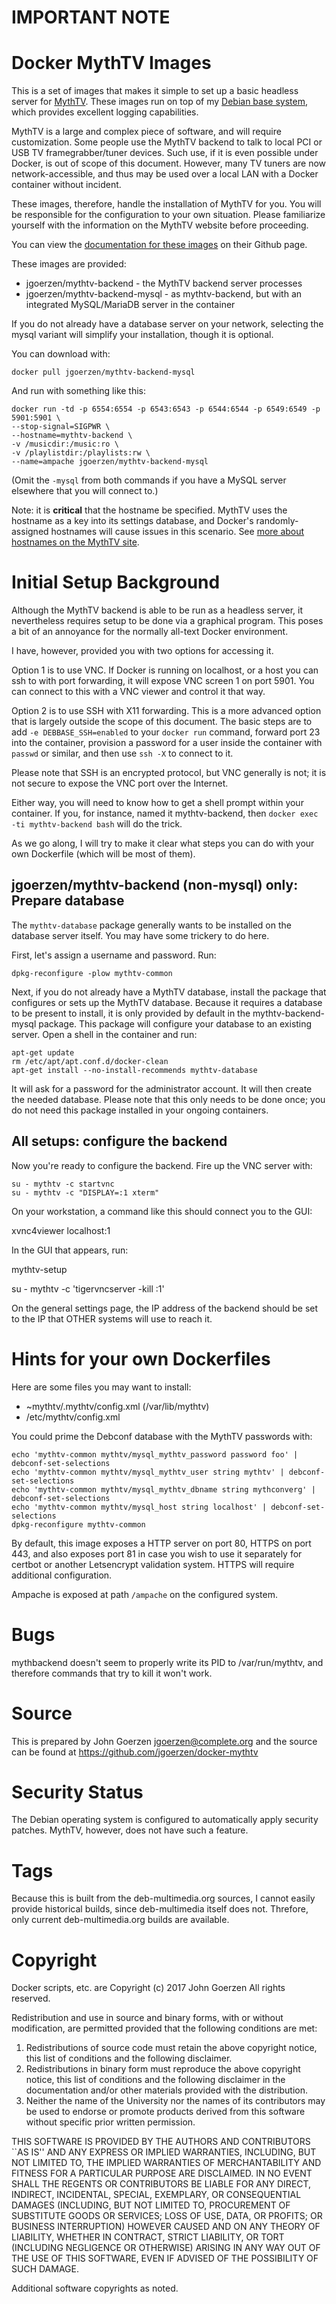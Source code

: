 # IMPORTANT NOTE

# Docker MythTV Images

This is a set of images that makes it simple to set up a basic
headless server for [MythTV](http://www.mythtv.org).  These images
run on top
of my [Debian base system](http://github.com/jgoerzen/docker-debian-base),
which provides excellent logging capabilities.

MythTV is a large and complex piece of software, and will require customization.
Some people use the MythTV backend to talk to local PCI or USB TV framegrabber/tuner
devices.  Such use, if it is even possible under Docker, is out of scope of
this document.  However, many TV tuners are now network-accessible, and thus
may be used over a local LAN with a Docker container without incident.

These images, therefore, handle the installation of MythTV for you.  You will
be responsible for the configuration to your own situation.  Please familiarize
yourself with the information on the MythTV website before proceeding.

You can view the [documentation for these images](https://github.com/jgoerzen/docker-mythtv)
on their Github page.

These images are provided:

 - jgoerzen/mythtv-backend - the MythTV backend server processes
 - jgoerzen/mythtv-backend-mysql - as mythtv-backend, but with an integrated MySQL/MariaDB server in
   the container

If you do not already have a database server on your network, selecting the
mysql variant will simplify your installation, though it is optional.

You can download with:

    docker pull jgoerzen/mythtv-backend-mysql

And run with something like this:

    docker run -td -p 6554:6554 -p 6543:6543 -p 6544:6544 -p 6549:6549 -p 5901:5901 \
    --stop-signal=SIGPWR \
    --hostname=mythtv-backend \
    -v /musicdir:/music:ro \
    -v /playlistdir:/playlists:rw \
    --name=ampache jgoerzen/mythtv-backend-mysql

(Omit the `-mysql` from both commands if you have a MySQL server elsewhere that you
will connect to.)

Note: it is **critical** that the hostname be specified.  MythTV uses the
hostname as a key into its settings database, and Docker's randomly-assigned
hostnames will cause issues in this scenario.  See
[more about hostnames on the MythTV site](https://www.mythtv.org/wiki/Database_Backup_and_Restore#Change_the_hostname_of_a_MythTV_frontend_or_backend).

# Initial Setup Background

Although the MythTV backend is able to be run as a headless server, it
nevertheless requires setup to be done via a graphical program.  This
poses a bit of an annoyance for the normally all-text Docker environment.

I have, however, provided you with two options for accessing it.

Option 1 is to use VNC.  If Docker is running on localhost, or a host you
can ssh to with port forwarding, it will expose VNC screen 1 on port 5901.
You can connect to this with a VNC viewer and control it that way.

Option 2 is to use SSH with X11 forwarding.  This is a more advanced
option that is largely outside the scope of this document.  The basic steps
are to add `-e DEBBASE_SSH=enabled` to your `docker run` command, forward
port 23 into the container, provision a password for a user inside the container
with `passwd` or similar, and then use `ssh -X` to connect to it.

Please note that SSH is an encrypted protocol, but VNC generally is not;
it is not secure to expose the VNC port over the Internet.

Either way, you will need to know how to get a shell prompt within your
container.  If you, for instance, named it mythtv-backend, then
`docker exec -ti mythtv-backend bash` will do the trick.

As we go along, I will try to make it clear what steps you can do with
your own Dockerfile (which will be most of them).

## jgoerzen/mythtv-backend (non-mysql) only: Prepare database

The `mythtv-database` package generally wants to be installed on the database server itself.
You may have some trickery to do here.

First, let's assign a username and password.  Run:

    dpkg-reconfigure -plow mythtv-common

Next, if you do not already have a MythTV database,
install the package that configures or sets up the MythTV database.
Because it requires a database to be present to install, it is only provided by
default in the mythtv-backend-mysql package.  This package will configure your database to an
existing server.  Open a shell in the container and run:

    apt-get update
    rm /etc/apt/apt.conf.d/docker-clean
    apt-get install --no-install-recommends mythtv-database

It will ask for a password for the administrator account.
It will then create the needed database.  Please note that this only needs
to be done once; you do not need this package installed in your
ongoing containers.

## All setups: configure the backend

Now you're ready to configure the backend.  Fire up the VNC server with:

    su - mythtv -c startvnc
    su - mythtv -c "DISPLAY=:1 xterm"

On your workstation, a command like this should connect you to the GUI:

   xvnc4viewer localhost:1

In the GUI that appears, run:

   mythtv-setup

su - mythtv -c 'tigervncserver -kill :1'

On the general settings page, the IP address of the backend should be set to
the IP that OTHER systems will use to reach it.


# Hints for your own Dockerfiles

Here are some files you may want to install:

 - ~mythtv/.mythtv/config.xml (/var/lib/mythtv)
 - /etc/mythtv/config.xml

You could prime the Debconf database with the MythTV passwords with:

    echo 'mythtv-common mythtv/mysql_mythtv_password password foo' | debconf-set-selections
    echo 'mythtv-common mythtv/mysql_mythtv_user string mythtv' | debconf-set-selections
    echo 'mythtv-common mythtv/mysql_mythtv_dbname string mythconverg' | debconf-set-selections
    echo 'mythtv-common mythtv/mysql_host string localhost' | debconf-set-selections
    dpkg-reconfigure mythtv-common

By default, this image exposes a HTTP server on port 80, HTTPS on port 443, and
also exposes port 81 in case you wish to use it separately for certbot or another
Letsencrypt validation system.  HTTPS will require additional configuration.

Ampache is exposed at path `/ampache` on the configured system. 

# Bugs

mythbackend doesn't seem to properly write its PID to /var/run/mythtv, and
therefore commands that try to kill it won't work.

# Source

This is prepared by John Goerzen <jgoerzen@complete.org> and the source
can be found at https://github.com/jgoerzen/docker-mythtv

# Security Status

The Debian operating system is configured to automatically apply security patches.
MythTV, however, does not have such a feature.

# Tags

Because this is built from the deb-multimedia.org sources, I cannot easily
provide historical builds, since deb-multimedia itself does not.  Threfore,
only current deb-multimedia.org builds are available.

# Copyright

Docker scripts, etc. are
Copyright (c) 2017 John Goerzen
All rights reserved.

Redistribution and use in source and binary forms, with or without
modification, are permitted provided that the following conditions
are met:
1. Redistributions of source code must retain the above copyright
   notice, this list of conditions and the following disclaimer.
2. Redistributions in binary form must reproduce the above copyright
   notice, this list of conditions and the following disclaimer in the
   documentation and/or other materials provided with the distribution.
3. Neither the name of the University nor the names of its contributors
   may be used to endorse or promote products derived from this software
   without specific prior written permission.

THIS SOFTWARE IS PROVIDED BY THE AUTHORS AND CONTRIBUTORS ``AS IS'' AND
ANY EXPRESS OR IMPLIED WARRANTIES, INCLUDING, BUT NOT LIMITED TO, THE
IMPLIED WARRANTIES OF MERCHANTABILITY AND FITNESS FOR A PARTICULAR PURPOSE
ARE DISCLAIMED.  IN NO EVENT SHALL THE REGENTS OR CONTRIBUTORS BE LIABLE
FOR ANY DIRECT, INDIRECT, INCIDENTAL, SPECIAL, EXEMPLARY, OR CONSEQUENTIAL
DAMAGES (INCLUDING, BUT NOT LIMITED TO, PROCUREMENT OF SUBSTITUTE GOODS
OR SERVICES; LOSS OF USE, DATA, OR PROFITS; OR BUSINESS INTERRUPTION)
HOWEVER CAUSED AND ON ANY THEORY OF LIABILITY, WHETHER IN CONTRACT, STRICT
LIABILITY, OR TORT (INCLUDING NEGLIGENCE OR OTHERWISE) ARISING IN ANY WAY
OUT OF THE USE OF THIS SOFTWARE, EVEN IF ADVISED OF THE POSSIBILITY OF
SUCH DAMAGE.

Additional software copyrights as noted.

